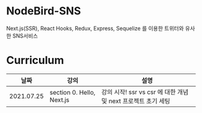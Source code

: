 # NodeBird-SNS
Next.js(SSR), React Hooks, Redux, Express, Sequelize 를 이용한 트위터와 유사한 SNS서비스

# Curriculum
|날짜|강의|설명|
|------|---|---|
|2021.07.25|section 0. Hello, Next.js|강의 시작! ssr vs csr 에 대한 개념 및 next 프로젝트 초기 세팅 |

